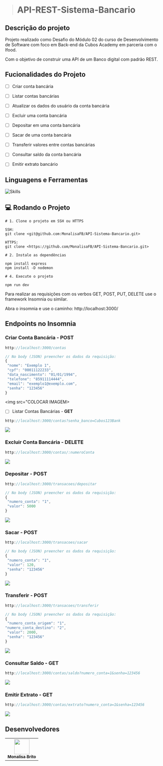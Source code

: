 > # API-REST-Sistema-Bancario

## Descrição do projeto

Projeto realizado como Desafio do Módulo 02 do curso de Desenvolvimento de Software com foco em Back-end da Cubos Academy em parceria com o Ifood.

Com o objetivo de construir uma API de um Banco digital com padrão REST.

## Fucionalidades do Projeto

- [ ] Criar conta bancária

- [ ] Listar contas bancárias

- [ ] Atualizar os dados do usuário da conta bancária

- [ ] Excluir uma conta bancária

- [ ] Depositar em uma conta bancária

- [ ] Sacar de uma conta bancária

- [ ] Transferir valores entre contas bancárias

- [ ] Consultar saldo da conta bancária

- [ ] Emitir extrato bancário

## Linguagens e Ferramentas

![Skills](https://skillicons.dev/icons?i=nodejs,js,express,git,github)

## :computer: Rodando o Projeto

```shell
# 1. Clone o projeto em SSH ou HTTPS

SSH:
git clone <git@github.com:MonalisaFB/API-Sistema-Bancario.git>

HTTPS:
git clone <https://github.com/MonalisaFB/API-Sistema-Bancario.git>

# 2. Instale as dependências

npm install express
npm install -D nodemon

# 4. Execute o projeto

npm run dev
```

Para realizar as requisições com os verbos GET, POST, PUT, DELETE use o framework Insomnia ou similar.

Abra o insomnia e use o caminho:
http://localhost:3000/

## Endpoints no Insomnia
 

### Criar Conta Bancária - **POST**

```javascript
http://localhost:3000/contas
```

```javascript
// No body (JSON) preencher os dados da requisição:
{
 "nome": "Exemplo 1",
 "cpf": "00011122233",
 "data_nascimento": "01/01/1994",
 "telefone": "85911114444",
 "email": "exemplo1@exemplo.com",
 "senha": "123456"
}
```

<img src="COLOCAR IMAGEM>

- [ ] Listar Contas Bancárias - **GET**
```javascript
http://localhost:3000/contas?senha_banco=Cubos123Bank
```

<img src="Colocar Imagem" >

### Excluir Conta Bancária - **DELETE**

```javascript
http://localhost:3000/contas/:numeroConta
```

<img src="COLOCAR IMAGEM" >

### Depositar - **POST**

```javascript
http://localhost:3000/transacoes/depositar
```

```javascript
// No body (JSON) preencher os dados da requisição:
{
 "numero_conta": "1",
 "valor": 5000
}
```

<img src="COLOCAR IMAGEM" >

### Sacar - **POST**

```javascript
http://localhost:3000/transacoes/sacar
```

```javascript
// No body (JSON) preencher os dados da requisição:
{
 "numero_conta": "1",
 "valor": 120,
 "senha": "123456"
}
```

<img src="COLOCAR IMAGEM" >

### Transferir - **POST**

```javascript
http://localhost:3000/transacoes/transferir
```

```javascript
// No body (JSON) preencher os dados da requisição:
{
 "numero_conta_origem": "1",
"numero_conta_destino": "2",
 "valor": 2000,
 "senha": "123456"
}
```

<img src="COLOCAR IMAGEM" >

### Consultar Saldo - **GET**

```javascript
http://localhost:3000/contas/saldo?numero_conta=1&senha=123456
```

<img src="COLOCAR IMAGEM" >

### Emitir Extrato - **GET**

```javascript
http://localhost:3000/contas/extrato?numero_conta=1&senha=123456
```

<img src="COLOCAR IMAGEM" >

## Desenvolvedores

<table>
  
  <tr>
    <td align="center"><a href="https://github.com/MonalisaFB"><img src="https://github.com/MonalisaFB/API-Sistema-Bancario/assets/142239212/3909d1f5-44b3-4d43-bf36-59230b5a9751" width="50px;" alt=""/><br /><sub><b>Monalisa Brito</b></sub></a><br /></td>
